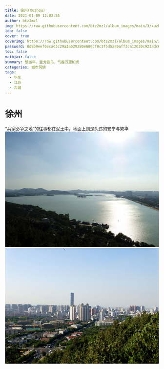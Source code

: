 ```yaml
---
title: 徐州(Xuzhou)
date: 2021-01-09 12:02:55
author: btz2mzl
img: https://raw.githubusercontent.com/btz2mzl/album_images/main/3/xuzhou_1.jpg
top: false
cover: true
coverImg: https://raw.githubusercontent.com/btz2mzl/album_images/main/3/xuzhou_1.jpg
password: 8d969eef6ecad3c29a3a629280e686cf0c3f5d5a86aff3ca12020c923adc6c92
toc: false
mathjax: false
summary: 想当年，金戈铁马，气吞万里如虎
categories: 城市风情
tags:
  - 华东
  - 江苏
  - 古城
---
```

# 徐州
“兵家必争之地”的往事都在泥土中，地面上则是久违的安宁与繁华
![云龙湖](https://raw.githubusercontent.com/btz2mzl/album_images/main/3/xuzhou_1.jpg)
![昔日的四战之地终于回归祥和（云龙山北望）](https://raw.githubusercontent.com/btz2mzl/album_images/main/3/xuzhou_2.jpg)

